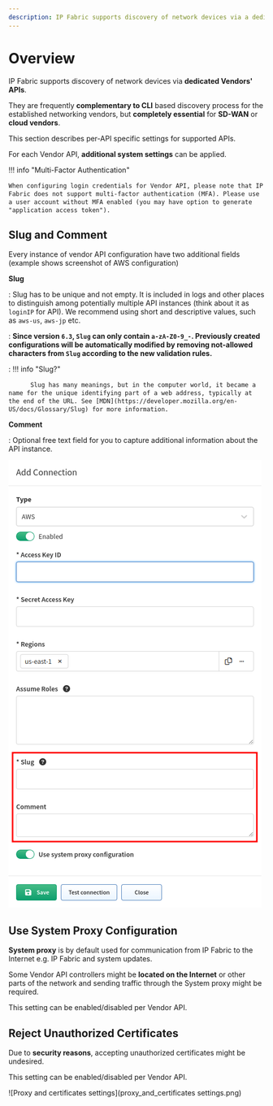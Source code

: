 ```yaml
---
description: IP Fabric supports discovery of network devices via a dedicated vendors' APIs. They are frequently complementary to CLI based discovery process for...
---
```


# Overview

IP Fabric supports discovery of network devices via **dedicated Vendors' APIs**.

They are frequently **complementary to CLI** based discovery process for the established networking vendors, but **completely essential** for **SD-WAN** or **cloud vendors**.

This section describes per-API specific settings for supported APIs.

For each Vendor API, **additional system settings** can be applied.

!!! info "Multi-Factor Authentication"

    When configuring login credentials for Vendor API, please note that IP Fabric does not support multi-factor authentication (MFA). Please use a user account without MFA enabled (you may have option to generate "application access token").

## Slug and Comment

Every instance of vendor API configuration have two additional fields (example shows screenshot of AWS configuration)

**Slug**

: Slug has to be unique and not empty. It is included in logs and other places to distinguish among potentially multiple API instances (think about it as `loginIP` for API). We recommend using short and descriptive values, such as `aws-us`, `aws-jp` etc.

: **Since version `6.3`, `Slug` can only contain `a-zA-Z0-9_-`. Previously created configurations will be automatically modified by removing not-allowed characters from `Slug` according to the new validation rules.**

: !!! info "Slug?"

          Slug has many meanings, but in the computer world, it became a name for the unique identifying part of a web address, typically at the end of the URL. See [MDN](https://developer.mozilla.org/en-US/docs/Glossary/Slug) for more information.

**Comment**

: Optional free text field for you to capture additional information about the API instance.

![Slug and Comment](slug_and_comment.png)

## Use System Proxy Configuration

**System proxy** is by default used for communication from IP Fabric to the Internet e.g. IP Fabric and system updates.

Some Vendor API controllers might be **located on the Internet** or other parts of the network and sending traffic through the System proxy might be required.

This setting can be enabled/disabled per Vendor API.

## Reject Unauthorized Certificates

Due to **security reasons**, accepting unauthorized certificates might be undesired.

This setting can be enabled/disabled per Vendor API.

![Proxy and certificates settings](proxy_and_certificates settings.png)
